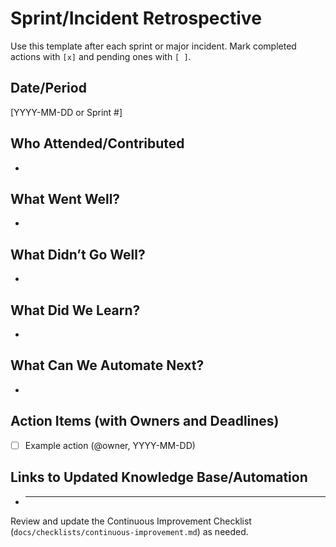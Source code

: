 # Sprint/Incident Retrospective

Use this template after each sprint or major incident. Mark completed actions with `[x]` and pending ones with `[ ]`.

## Date/Period

[YYYY-MM-DD or Sprint #]

## Who Attended/Contributed

-

## What Went Well?

-

## What Didn’t Go Well?

-

## What Did We Learn?

-

## What Can We Automate Next?

-

## Action Items (with Owners and Deadlines)

- [ ] Example action (@owner, YYYY-MM-DD)

## Links to Updated Knowledge Base/Automation

- ***

Review and update the Continuous Improvement Checklist (`docs/checklists/continuous-improvement.md`) as needed.
